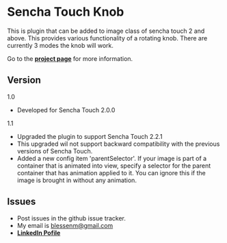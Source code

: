 Sencha Touch Knob
===================

This is plugin that can be added to image class of sencha touch 2 and above. This provides various functionality of a rotating knob. There are currently 3 modes the knob will work.

Go to the [__project page__](http://blessenm.github.com/SenchaTouchKnob/ "Sencha Touch Knob") for more information.

Version
- 
1.0

* Developed for Sencha Touch 2.0.0

1.1

* Upgraded the plugin to support Sencha Touch 2.2.1
* This upgraded wil not support backward compatibility with the previous versions of Sencha Touch.
* Added a new config item 'parentSelector'. If your image is part of a container that is animated into view, specify a selector for the parent container that has animation applied to it. You can ignore this if the image is brought in without any animation.

Issues
-

* Post issues in the github issue tracker.
*  My email is blessenm@gmail.com
*  [__LinkedIn Pofile__](http://in.linkedin.com/pub/blessan-mathew/24/605/730 "LinkedIn Profie")